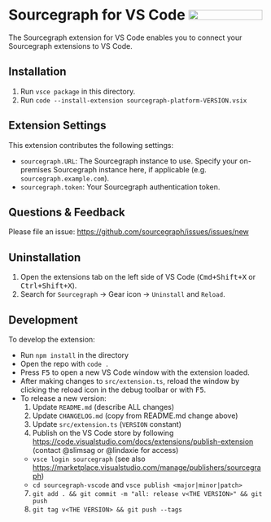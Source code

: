 # Sourcegraph for VS Code <a href="https://marketplace.visualstudio.com/items?itemName=sourcegraph.sourcegraph"><img src="https://storage.googleapis.com/sourcegraph-assets/vscode_badge.png" width="145" height="20"></img></a>

The Sourcegraph extension for VS Code enables you to connect your Sourcegraph extensions to VS Code.

## Installation

1. Run `vsce package` in this directory.
1. Run `code --install-extension sourcegraph-platform-VERSION.vsix`

## Extension Settings

This extension contributes the following settings:

* `sourcegraph.URL`: The Sourcegraph instance to use. Specify your on-premises Sourcegraph instance here, if applicable (e.g. `sourcegraph.example.com`).
* `sourcegraph.token`: Your Sourcegraph authentication token.


## Questions & Feedback

Please file an issue: https://github.com/sourcegraph/issues/issues/new


## Uninstallation

1. Open the extensions tab on the left side of VS Code (<kbd>Cmd+Shift+X</kbd> or <kbd>Ctrl+Shift+X</kbd>).
2. Search for `Sourcegraph` -> Gear icon -> `Uninstall` and `Reload`.


## Development

To develop the extension:

- Run `npm install` in the directory
- Open the repo with `code .`
- Press <kbd>F5</kbd> to open a new VS Code window with the extension loaded.
- After making changes to `src/extension.ts`, reload the window by clicking the reload icon in the debug toolbar or with <kbd>F5</kbd>.
- To release a new version:
  1. Update `README.md` (describe ALL changes)
  2. Update `CHANGELOG.md` (copy from README.md change above)
  3. Update `src/extension.ts` (`VERSION` constant)
  4. Publish on the VS Code store by following https://code.visualstudio.com/docs/extensions/publish-extension (contact @slimsag or @lindaxie for access)
    - `vsce login sourcegraph` (see also https://marketplace.visualstudio.com/manage/publishers/sourcegraph)
    - `cd sourcegraph-vscode` and `vsce publish <major|minor|patch>`
  7. `git add . && git commit -m "all: release v<THE VERSION>" && git push`
  8. `git tag v<THE VERSION> && git push --tags`
